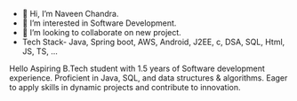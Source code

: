 - 👋 Hi, I’m Naveen Chandra.
- 👀 I’m interested in Software Development.
- 💞️ I’m looking to collaborate on new project.
- Tech Stack- Java, Spring boot, AWS, Android, J2EE, c, DSA, SQL, Html, JS, TS, ...  

<!---
Nc-upadhyay/Nc-upadhyay is a ✨ special ✨ repository because its `README.md` (this file) appears on your GitHub profile.
You can click the Preview link to take a look at your changes.
--->
Hello
Aspiring B.Tech student with 1.5 years of Software development experience. 
Proficient in Java, SQL, and data structures & algorithms. Eager to apply 
skills in dynamic projects and contribute to innovation.
